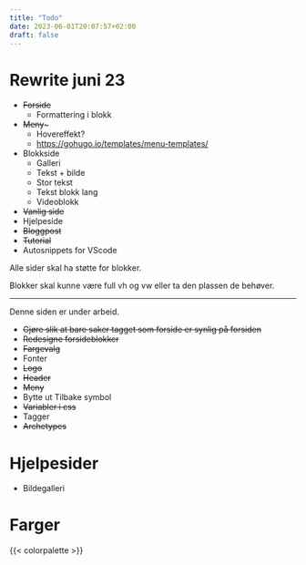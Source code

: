 ```yaml
---
title: "Todo"
date: 2023-06-01T20:07:57+02:00
draft: false
---
```



# Rewrite juni 23

* ~~Forside~~
    * Formattering i blokk
* ~~Meny~~~
    * Hovereffekt?
    * https://gohugo.io/templates/menu-templates/
* Blokkside
    * Galleri
    * Tekst + bilde 
    * Stor tekst
    * Tekst blokk lang
    * Videoblokk
* ~~Vanlig side~~
* Hjelpeside
* ~~Bloggpost~~
* ~~Tutorial~~
* Autosnippets for VScode


Alle sider skal ha støtte for blokker.

Blokker skal kunne være full vh og vw eller ta den plassen de behøver. 

--- 
Denne siden er under arbeid.

* ~~Gjøre slik at bare saker tagget som forside er synlig på forsiden~~
* ~~Redesigne forsideblokker~~
* ~~Fargevalg~~
* Fonter
* ~~Logo~~
* ~~Header~~
* ~~Meny~~
* Bytte ut Tilbake symbol
* ~~Variabler i css~~
* Tagger
* ~~Archetypes~~


# Hjelpesider
* Bildegalleri

# Farger
{{< colorpalette >}}